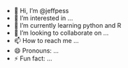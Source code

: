 - 👋 Hi, I’m @jeffpess
- 👀 I’m interested in ...
- 🌱 I’m currently learning python and R
- 💞️ I’m looking to collaborate on ...
- 📫 How to reach me ...
- 😄 Pronouns: ...
- ⚡ Fun fact: ...

<!---
jeffpess/jeffpess is a ✨ special ✨ repository because its `README.md` (this file) appears on your GitHub profile.
You can click the Preview link to take a look at your changes.
--->
